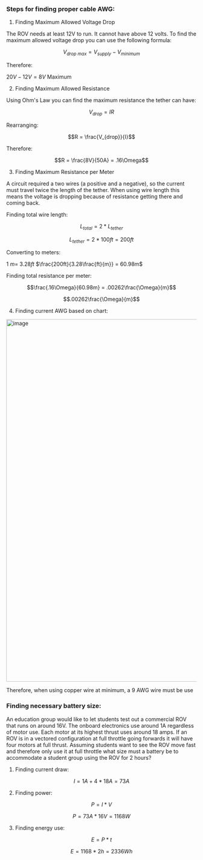 ### Steps for finding proper cable AWG:

1.  Finding Maximum Allowed Voltage Drop

The ROV needs at least 12V to run. It cannot have above 12 volts. To
find the maximum allowed voltage drop you can use the following formula:

$$V_{drop\ max} = V_{supply} - V_{minimum}$$

Therefore:

$20V - 12V = 8V$ Maximum

2.  Finding Maximum Allowed Resistance

Using Ohm's Law you can find the maximum resistance the tether can have:

$$V_{drop} = IR$$

Rearranging:

$$R = \frac{V_{drop}}{I}$$

Therefore:

$$R = \frac{8V}{50A} = .16\Omega$$

3.  Finding Maximum Resistance per Meter

A circuit required a two wires (a positive and a negative), so the
current must travel twice the length of the tether. When using wire
length this means the voltage is dropping because of resistance getting
there and coming back.

Finding total wire length:

$$L_{total} = 2*L_{tether}$$

$$L_{tether} = 2*100ft = 200ft$$

Converting to meters:

$1\ m = \ 3.28ft$ $\frac{200ft}{3.28\frac{ft}{m}} = 60.98m$

Finding total resistance per meter:

$$\frac{.16\Omega}{60.98m} = .00262\frac{\Omega}{m}$$

$$.00262\frac{\Omega}{m}$$

4.  Finding current AWG based on chart:
<img width="1865" height="960" alt="image" src="https://github.com/user-attachments/assets/e1fded3f-a896-498b-93ca-04d020759b73" />


Therefore, when using copper wire at minimum, a 9 AWG wire must be use

### Finding necessary battery size:

An education group would like to let students test out a commercial ROV
that runs on around 16V. The onboard electronics use around 1A
regardless of motor use. Each motor at its highest thrust uses around 18
amps. If an ROV is in a vectored configuration at full throttle going
forwards it will have four motors at full thrust. Assuming students want
to see the ROV move fast and therefore only use it at full throttle what
size must a battery be to accommodate a student group using the ROV for
2 hours?

1.  Finding current draw:

$$I = 1A + 4*18A = 73A$$

2.  Finding power:

$$P = I*V$$

$$P = 73A*16V = 1168W$$

3.  Finding energy use:

$$E = P*t$$

$$E = 1168*2h = 2336Wh$$



